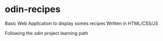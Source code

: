 # odin-recipes
Basic Web Application to display somes recipes 
Written in HTML/CSS/JS 

Following the odin project learning path 
